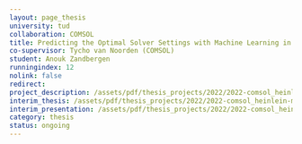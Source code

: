 ```yaml
---
layout: page_thesis
university: tud
collaboration: COMSOL
title: Predicting the Optimal Solver Settings with Machine Learning in COMSOL CFD Module
co-supervisor: Tycho van Noorden (COMSOL)
student: Anouk Zandbergen
runningindex: 12
nolink: false
redirect: 
project_description: /assets/pdf/thesis_projects/2022/2022-comsol_heinlein-ml-solver_parameters/project_description.pdf
interim_thesis: /assets/pdf/thesis_projects/2022/2022-comsol_heinlein-ml-solver_parameters/interim_thesis.pdf
interim_presentation: /assets/pdf/thesis_projects/2022/2022-comsol_heinlein-ml-solver_parameters/interim_presentation.pdf
category: thesis
status: ongoing
---
```


